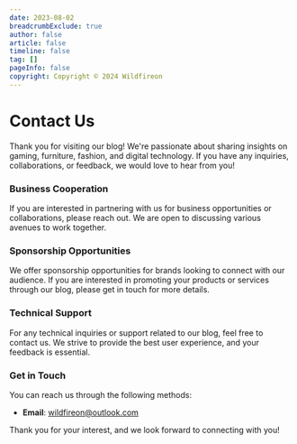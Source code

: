 ```yaml
---
date: 2023-08-02
breadcrumbExclude: true
author: false
article: false
timeline: false
tag: []
pageInfo: false
copyright: Copyright © 2024 Wildfireon
---
```

# Contact Us

Thank you for visiting our blog! We're passionate about sharing insights on gaming, furniture, fashion, and digital technology. If you have any inquiries, collaborations, or feedback, we would love to hear from you!

### Business Cooperation

If you are interested in partnering with us for business opportunities or collaborations, please reach out. We are open to discussing various avenues to work together.

### Sponsorship Opportunities

We offer sponsorship opportunities for brands looking to connect with our audience. If you are interested in promoting your products or services through our blog, please get in touch for more details.

### Technical Support

For any technical inquiries or support related to our blog, feel free to contact us. We strive to provide the best user experience, and your feedback is essential.

### Get in Touch

You can reach us through the following methods:

- **Email**: [wildfireon@outlook.com](mailto:wildfireon@outlook.com)

Thank you for your interest, and we look forward to connecting with you!
